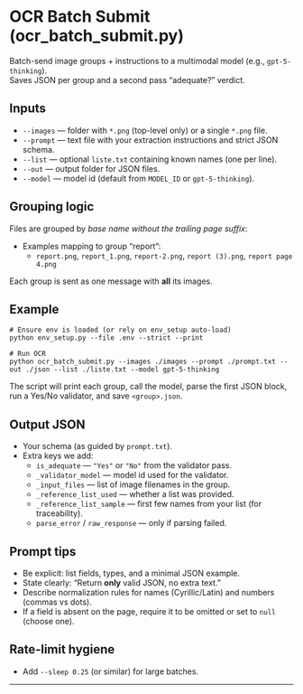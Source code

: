 # OCR Batch Submit (ocr_batch_submit.py)

Batch-send image groups + instructions to a multimodal model (e.g., `gpt-5-thinking`).  
Saves JSON per group and a second pass “adequate?” verdict.

## Inputs

- `--images`  — folder with `*.png` (top-level only) or a single `*.png` file.
- `--prompt`  — text file with your extraction instructions and strict JSON schema.
- `--list`    — optional `liste.txt` containing known names (one per line).
- `--out`     — output folder for JSON files.
- `--model`   — model id (default from `MODEL_ID` or `gpt-5-thinking`).

## Grouping logic

Files are grouped by *base name without the trailing page suffix*:

- Examples mapping to group “report”:
  - `report.png`, `report_1.png`, `report-2.png`, `report (3).png`, `report page 4.png`

Each group is sent as one message with **all** its images.

## Example

    # Ensure env is loaded (or rely on env_setup auto-load)
    python env_setup.py --file .env --strict --print

    # Run OCR
    python ocr_batch_submit.py --images ./images --prompt ./prompt.txt --out ./json --list ./liste.txt --model gpt-5-thinking

The script will print each group, call the model, parse the first JSON block, run a Yes/No validator, and save `<group>.json`.

## Output JSON

- Your schema (as guided by `prompt.txt`).  
- Extra keys we add:
  - `is_adequate` — `"Yes"` or `"No"` from the validator pass.
  - `_validator_model` — model id used for the validator.
  - `_input_files` — list of image filenames in the group.
  - `_reference_list_used` — whether a list was provided.
  - `_reference_list_sample` — first few names from your list (for traceability).
  - `parse_error` / `raw_response` — only if parsing failed.

## Prompt tips

- Be explicit: list fields, types, and a minimal JSON example.
- State clearly: “Return **only** valid JSON, no extra text.”
- Describe normalization rules for names (Cyrillic/Latin) and numbers (commas vs dots).
- If a field is absent on the page, require it to be omitted or set to `null` (choose one).

## Rate-limit hygiene

- Add `--sleep 0.25` (or similar) for large batches.


---